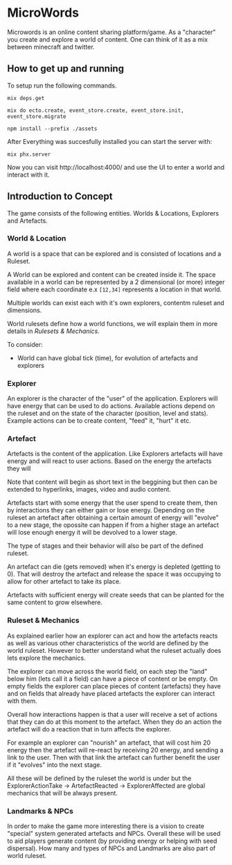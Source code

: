 # MicroWords

Microwords is an online content sharing platform/game.
As a "character" you create and explore a world of content.
One can think of it as a mix between minecraft and twitter.

## How to get up and running

To setup run the following commands.

```
mix deps.get
```

```
mix do ecto.create, event_store.create, event_store.init, event_store.migrate
```

```
npm install --prefix ./assets
```

After Everything was succesfully installed you can start the server with:

```
mix phx.server
```

Now you can visit http://localhost:4000/ and use the UI to enter a world and interact with it.

## Introduction to Concept

The game consists of the following entities. Worlds & Locations, Explorers and Artefacts.

### World & Location

A world is a space that can be explored and is consisted of locations and a Ruleset.

A World can be explored and content can be created inside it.
The space available in a world can be represented by a 2 dimensional (or more) integer field where each coordinate e.x `[12,34]` represents a location in that world.

Multiple worlds can exist each with it's own explorers, contentm ruleset and dimensions.

World rulesets define how a world functions, we will explain them in more details in _Rulesets & Mechanics_.

To consider:

- World can have global tick (time), for evolution of artefacts and explorers

### Explorer

An explorer is the character of the "user" of the application. Explorers will have energy that can be used to do actions.
Available actions depend on the ruleset and on the state of the character (position, level and stats).
Example actions can be to create content, "feed" it, "hurt" it etc.

### Artefact

Artefacts is the content of the application. Like Explorers artefacts will have energy and will react to user actions.
Based on the energy the artefacts they will

Note that content will begin as short text in the beggining but then can be extended to hyperlinks, images, video and audio content.

Artefacts start with some energy that the user spend to create them, then by interactions they can either gain or lose energy.
Depending on the ruleset an artefact after obtaining a certain amount of energy will "evolve" to a new stage, the opossite can happen if from a higher stage
an artefact will lose enough energy it will be devolved to a lower stage.

The type of stages and their behavior will also be part of the defined ruleset.

An artefact can die (gets removed) when it's energy is depleted (getting to 0). That will destroy the artefact and release the space it was occupying to
allow for other artefact to take its place.

Artefacts with sufficient energy will create seeds that can be planted for the same content to grow elsewhere.

### Ruleset & Mechanics

As explained earlier how an explorer can act and how the artefacts reacts as well as various other characteristics of the world are defined by the world ruleset. However to better understand what the ruleset actually does lets explore the mechanics.

The explorer can move across the world field, on each step the "land" below him (lets call it a field) can have a piece of content or be empty.
On empty fields the explorer can place pieces of content (artefacts) they have and on fields that already have placed artefacts the explorer can interact with them.

Overall how interactions happen is that a user will receive a set of actions that they can do at this moment to the artefact. When they do an action the artefact will do a reaction that in turn affects the explorer.

For example an explorer can "nourish" an artefact, that will cost him 20 energy then the artefact will re-react by receiving 20 energy, and sending a link to the user.
Then with that link the artefact can further benefit the user if it "evolves" into the next stage.

All these will be defined by the ruleset the world is under but the ExplorerActionTake -> ArtefactReacted -> ExplorerAffected are global mechanics that will be always present.

### Landmarks & NPCs

In order to make the game more interesting there is a vision to create "special" system generated artefacts and NPCs.
Overall these will be used to aid players generate content (by providing energy or helping with seed dispersal).
How many and types of NPCs and Landmarks are also part of world ruleset.
